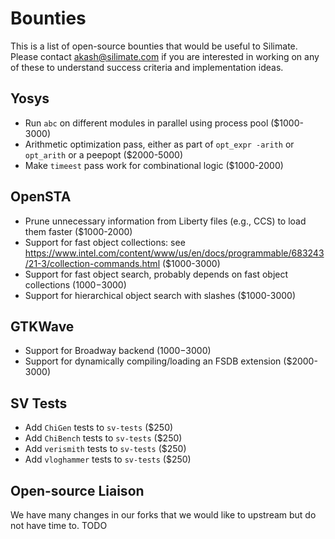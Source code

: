 # Bounties

This is a list of open-source bounties that would be useful to Silimate. Please contact akash@silimate.com if you are interested in working on any of these to understand success criteria and implementation ideas.

## Yosys

- Run `abc` on different modules in parallel using process pool ($1000-3000)
- Arithmetic optimization pass, either as part of `opt_expr -arith` or `opt_arith` or a peepopt ($2000-5000)
- Make `timeest` pass work for combinational logic ($1000-2000)

## OpenSTA

- Prune unnecessary information from Liberty files (e.g., CCS) to load them faster ($1000-2000)
- Support for fast object collections: see https://www.intel.com/content/www/us/en/docs/programmable/683243/21-3/collection-commands.html ($1000-3000)
- Support for fast object search, probably depends on fast object collections ($1000-$3000)
- Support for hierarchical object search with slashes ($1000-3000)

## GTKWave

- Support for Broadway backend ($1000-$3000)
- Support for dynamically compiling/loading an FSDB extension ($2000-3000)

## SV Tests

- Add `ChiGen` tests to `sv-tests` ($250)
- Add `ChiBench` tests to `sv-tests` ($250)
- Add `verismith` tests to `sv-tests` ($250)
- Add `vloghammer` tests to `sv-tests` ($250)

## Open-source Liaison

We have many changes in our forks that we would like to upstream but do not have time to. TODO

